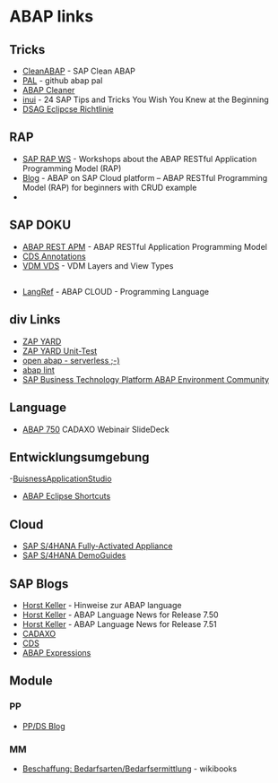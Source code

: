 # ABAP links

## Tricks
- [CleanABAP](https://github.com/SAP/styleguides/blob/main/clean-abap/CleanABAP_de.md) - SAP Clean ABAP
- [PAL](https://github.com/SAP/code-pal-for-abap) - github abap pal
- [ABAP Cleaner](https://github.com/SAP/abap-cleaner)
- [inui](https://inui.io/sap-tips-tricks/) - 24 SAP Tips and Tricks You Wish You Knew at the Beginning
- [DSAG Eclipcse Richtlinie](https://1dsag.github.io/ADT-Leitfaden/) 

## RAP
- [SAP RAP WS](https://github.com/SAP-samples/abap-platform-rap-workshops) - Workshops about the ABAP RESTful Application Programming Model (RAP)
- [Blog](https://blogs.sap.com/2019/05/23/sap-cloud-platform-abap-restful-programming-model-rap-for-beginners/) - ABAP on SAP Cloud platform – ABAP RESTful Programming Model (RAP) for beginners with CRUD example
- 



## SAP DOKU
- [ABAP REST APM](https://help.sap.com/docs/BTP/923180ddb98240829d935862025004d6/289477a81eec4d4e84c0302fb6835035.html) - ABAP RESTful Application Programming Model
- [CDS Annotations](https://help.sap.com/docs/BTP/923180ddb98240829d935862025004d6/130e02a697e14bf8b05dd6672c56250b.html?locale=en-US)
- [VDM VDS](https://help.sap.com/docs/SAP_S4HANA_CLOUD/0f69f8fb28ac4bf48d2b57b9637e81fa/0a875bc7a005465aad92c08becc11776.html) - VDM Layers and View Types

##
- [LangRef](https://help.sap.com/doc/abapdocu_cp_index_htm/CLOUD/en-US/index.htm?file=abenabap_reference.htm) - ABAP CLOUD - Programming Language

## div Links

- <a href="https://www.zapyard.com/">ZAP YARD </a>
- <a href="https://www.zapyard.com/abap-units-test-a-little-implement-a-little-reflect-a-little/">ZAP YARD Unit-Test </a>
- <a href="https://github.com/open-abap">open abap - serverless ;-) </a>
- <a href="https://abaplint.org/">abap lint </a>
- <a href="https://community.sap.com/topics/btp-abap-environment">SAP Business Technology Platform ABAP Environment Community</a>

## Language

- [ABAP 750](https://www.slideshare.net/cadaxogmbh/webinar-abap-750-releaseabhngige-nderungen) CADAXO Webinair SlideDeck

## Entwicklungsumgebung  

-[BuisnessApplicationStudio](https://community.sap.com/topics/business-application-studio)
- <a href="https://blogs.sap.com/2013/11/21/useful-keyboard-shortcuts-for-abap-in-eclipse/">ABAP Eclipse Shortcuts</a>
  
## Cloud
- [SAP S/4HANA Fully-Activated Appliance](https://blogs.sap.com/2018/12/12/sap-s4hana-fully-activated-appliance-create-your-sap-s4hana-1809-system-in-a-fraction-of-the-usual-setup-time/)
- [SAP S/4HANA DemoGuides](https://blogs.sap.com/2019/04/23/sap-s4hana-fully-activated-appliance-demo-guides/)
  
## SAP Blogs
  
- [Horst Keller](https://people.sap.com/horst.keller/#content") - Hinweise zur ABAP language
- [Horst Keller](https://blogs.sap.com/2015/11/27/abap-language-news-for-release-750/) - ABAP Language News for Release 7.50
- [Horst Keller](https://blogs.sap.com/2016/11/04/abap-news-for-release-7.51/) - ABAP Language News for Release 7.51
- [CADAXO](https://www.cadaxo.com/blog/)
- [CDS](https://blogs.sap.com/2022/05/06/cds-view-entities-are-feature-complete-part-l-new-features/)
- [ABAP Expressions](https://blogs.sap.com/2021/10/19/new-kinds-of-abap-expressions/)

## Module

### PP
- [PP/DS Blog](https://blogs.sap.com/2018/02/12/ppds-for-sap-s4hana-advanced-planning-a-powerful-planning-and-scheduling-tool/comment-page-1/)

### MM
- [Beschaffung: Bedarfsarten/Bedarfsermittlung](https://de.wikibooks.org/wiki/Materialwirtschaft:_Beschaffung:_Bedarfsarten_und_Bedarfsermittlung#Beschaffung) - wikibooks
